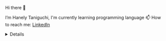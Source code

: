 Hi there 👋

  I’m Hanely Taniguchi, I'm currently learning programming language
  📫 How to reach me: [LinkedIn](https://www.linkedin.com/in/hanely-taniguchi/)

 <details>
  
- 👀 I’m interested in full stack
- 🌱 I’m currently learning Java, Javascript, HTML5, CSS3, Bootstrap, Angular
- 💞️ I’m looking to collaborate on ...

</details>
  

 

<!---
Honey-lee429/Honey-lee429 is a ✨ special ✨ repository because its `README.md` (this file) appears on your GitHub profile.
You can click the Preview link to take a look at your changes.
--->
